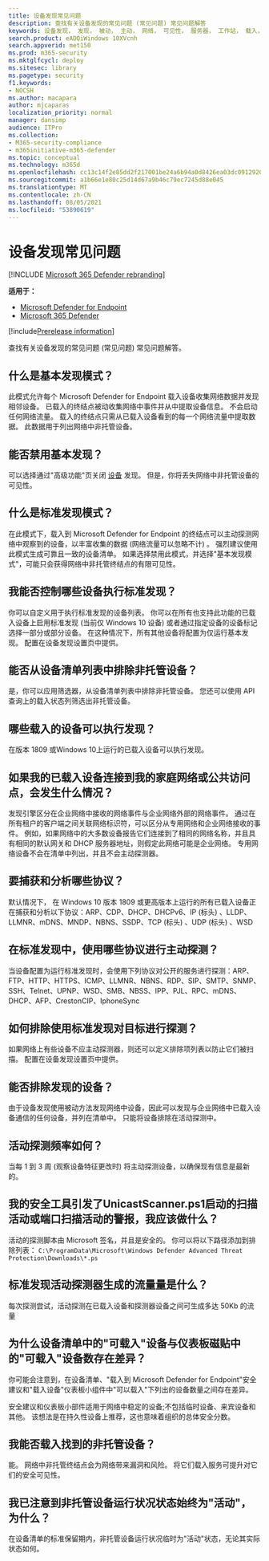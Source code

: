 ```yaml
---
title: 设备发现常见问题
description: 查找有关设备发现的常见问题 (常见问题) 常见问题解答
keywords: 设备发现， 发现， 被动， 主动， 网络， 可见性， 服务器， 工作站， 载入， 非托管设备
search.product: eADQiWindows 10XVcnh
search.appverid: met150
ms.prod: m365-security
ms.mktglfcycl: deploy
ms.sitesec: library
ms.pagetype: security
f1.keywords:
- NOCSH
ms.author: macapara
author: mjcaparas
localization_priority: normal
manager: dansimp
audience: ITPro
ms.collection:
- M365-security-compliance
- m365initiative-m365-defender
ms.topic: conceptual
ms.technology: m365d
ms.openlocfilehash: cc13c14f2e85dd2f217001be24a6b94a0d8426ea03dc09129200afd94700314c
ms.sourcegitcommit: a1b66e1e80c25d14d67a9b46c79ec7245d88e045
ms.translationtype: MT
ms.contentlocale: zh-CN
ms.lasthandoff: 08/05/2021
ms.locfileid: "53890619"
---
```

# <a name="device-discovery-frequently-asked-questions"></a>设备发现常见问题

[!INCLUDE [Microsoft 365 Defender rebranding](../../includes/microsoft-defender.md)]

**适用于：**
- [Microsoft Defender for Endpoint](https://go.microsoft.com/fwlink/p/?linkid=2146631)
- [Microsoft 365 Defender](https://go.microsoft.com/fwlink/?linkid=2118804)

[!include[Prerelease information](../../includes/prerelease.md)]

查找有关设备发现的常见问题 (常见问题) 常见问题解答。

## <a name="what-is-basic-discovery-mode"></a>什么是基本发现模式？
此模式允许每个 Microsoft Defender for Endpoint 载入设备收集网络数据并发现相邻设备。 已载入的终结点被动收集网络中事件并从中提取设备信息。 不会启动任何网络流量。 载入的终结点只需从已载入设备看到的每一个网络流量中提取数据。 此数据用于列出网络中非托管设备。

## <a name="can-i-disable-basic-discovery"></a>能否禁用基本发现？
可以选择通过"高级功能"页关闭 [设备](advanced-features.md) 发现。 但是，你将丢失网络中非托管设备的可见性。 

## <a name="what-is-standard-discovery-mode"></a>什么是标准发现模式？
 在此模式下，载入到 Microsoft Defender for Endpoint 的终结点可以主动探测网络中观察到的设备，以丰富收集的数据 (网络流量可以忽略不计) 。 强烈建议使用此模式生成可靠且一致的设备清单。 如果选择禁用此模式，并选择"基本发现模式"，可能只会获得网络中非托管终结点的有限可见性。

## <a name="can-i-control-which-devices-perform-standard-discovery"></a>我能否控制哪些设备执行标准发现？
 你可以自定义用于执行标准发现的设备列表。 你可以在所有也支持此功能的已载入设备上启用标准发现 (当前仅 Windows 10 设备) 或者通过指定设备的设备标记选择一部分或部分设备。 在这种情况下，所有其他设备将配置为仅运行基本发现。 配置在设备发现设置页中提供。

## <a name="can-i-exclude-unmanaged-devices-from-the-device-inventory-list"></a>能否从设备清单列表中排除非托管设备？
是，你可以应用筛选器，从设备清单列表中排除非托管设备。 您还可以使用 API 查询上的载入状态列筛选出非托管设备。 


## <a name="which-onboarded-devices-can-perform-discovery"></a>哪些载入的设备可以执行发现？
 在版本 1809 或Windows 10上运行的已载入设备可以执行发现。

## <a name="what-happens-if-my-onboarded-devices-is-connected-to-my-home-network-or-to-public-access-point"></a>如果我的已载入设备连接到我的家庭网络或公共访问点，会发生什么情况？
 发现引擎区分在企业网络中接收的网络事件与企业网络外部的网络事件。 通过在所有租户的客户端之间关联网络标识符，可以区分从专用网络和企业网络接收的事件。 例如，如果网络中的大多数设备报告它们连接到了相同的网络名称，并且具有相同的默认网关和 DHCP 服务器地址，则假定此网络可能是企业网络。 专用网络设备不会在清单中列出，并且不会主动探测器。

## <a name="what-protocols-are-you-capturing-and-analyzing"></a>要捕获和分析哪些协议？
 默认情况下， 在 Windows 10 版本 1809 或更高版本上运行的所有已载入设备正在捕获和分析以下协议：ARP、CDP、DHCP、DHCPv6、IP (标头) 、LLDP、LLMNR、mDNS、MNDP、NBNS、SSDP、TCP (标头) 、UDP (标头) 、WSD

## <a name="which-protocols-do-you-use-for-active-probing-in-standard-discovery"></a>在标准发现中，使用哪些协议进行主动探测？
 当设备配置为运行标准发现时，会使用下列协议对公开的服务进行探测：ARP、FTP、HTTP、HTTPS、ICMP、LLMNR、NBNS、RDP、SIP、SMTP、SNMP、SSH、Telnet、UPNP、WSD、SMB、NBSS、IPP、PJL、RPC、mDNS、DHCP、AFP、CrestonCIP、IphoneSync

## <a name="how-can-i-exclude-targets-from-being-probed-with-standard-discovery"></a>如何排除使用标准发现对目标进行探测？
 如果网络上有些设备不应主动探测器，则还可以定义排除项列表以防止它们被扫描。 配置在设备发现设置页中提供。

## <a name="can-i-exclude-devices-from-being-discovered"></a>能否排除发现的设备？
 由于设备发现使用被动方法发现网络中设备，因此可以发现与企业网络中已载入设备通信的任何设备，并列在清单中。 只能将设备排除在活动探测中。

## <a name="how-frequent-is-the-active-probing"></a>活动探测频率如何？
 当每 1 到 3 周 (观察设备特征更改时) 将主动探测设备，以确保现有信息是最新的。

## <a name="my-security-tool-raised-alert-on-unicastscannerps1-or-port-scanning-activity-initiated-by-it-what-should-i-do"></a>我的安全工具引发了UnicastScanner.ps1启动的扫描活动或端口扫描活动的警报，我应该做什么？
 活动的探测脚本由 Microsoft 签名，并且是安全的。 你可以将以下路径添加到排除列表： `C:\ProgramData\Microsoft\Windows Defender Advanced Threat Protection\Downloads\*.ps`


## <a name="what-is-the-amount-of-traffic-being-generated-by-the-standard-discovery-active-probe"></a>标准发现活动探测器生成的流量量是什么？
 每次探测尝试，活动探测在已载入设备和探测器设备之间可生成多达 50Kb 的流量

## <a name="why-is-there-a-discrepancy-between-can-be-onboarded-devices-in-the-device-inventory-and-the-number-of-devices-to-onboard-in-the-dashboard-tile"></a>为什么设备清单中的"可载入"设备与仪表板磁贴中的"可载入"设备数存在差异？
你可能会注意到，在设备清单、"载入到 Microsoft Defender for Endpoint"安全建议和"载入设备"仪表板小组件中"可以载入"下列出的设备数量之间存在差异。

 安全建议和仪表板小部件适用于网络中稳定的设备;不包括临时设备、来宾设备和其他。 该想法是在持久性设备上推荐，这也意味着组织的总体安全分数。

## <a name="can-i-onboard-unmanaged-devices-that-were-found"></a>我能否载入找到的非托管设备？
 能。 网络中非托管终结点会为网络带来漏洞和风险。 将它们载入服务可提升对它们的安全可见性。 

## <a name="ive-noticed-that-unmanaged-device-health-state-is-always-active-why-is-that"></a>我已注意到非托管设备运行状况状态始终为"活动"，为什么？
在设备清单的标准保留期内，非托管设备运行状况临时为"活动"状态，无论其实际状态如何。
